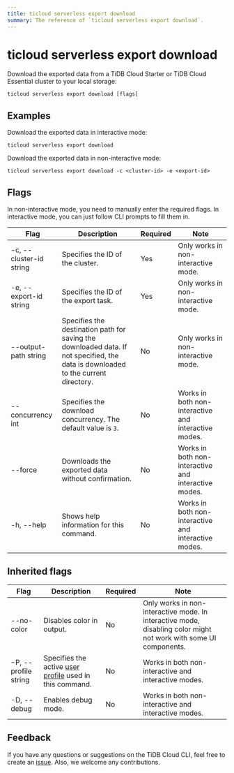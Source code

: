 ```yaml
---
title: ticloud serverless export download
summary: The reference of `ticloud serverless export download`.
---
```


# ticloud serverless export download

Download the exported data from a TiDB Cloud Starter or TiDB Cloud Essential cluster to your local storage:

```shell
ticloud serverless export download [flags]
```

## Examples

Download the exported data in interactive mode:

```shell
ticloud serverless export download
```

Download the exported data in non-interactive mode:

```shell
ticloud serverless export download -c <cluster-id> -e <export-id>
```

## Flags

In non-interactive mode, you need to manually enter the required flags. In interactive mode, you can just follow CLI prompts to fill them in.

| Flag                    | Description                                                                                                                       | Required | Note                                                 |
|-------------------------|-----------------------------------------------------------------------------------------------------------------------------------|----------|------------------------------------------------------|
| -c, --cluster-id string | Specifies the ID of the cluster.                                                                                                  | Yes      | Only works in non-interactive mode.                  |
| -e, --export-id string  | Specifies the ID of the export task.                                                                                              | Yes      | Only works in non-interactive mode.                  |
| --output-path string    | Specifies the destination path for saving the downloaded data. If not specified, the data is downloaded to the current directory. | No       | Only works in non-interactive mode.                  |
| --concurrency int       | Specifies the download concurrency. The default value is `3`.                                                                                                 | No       | Works in both non-interactive and interactive modes. |
| --force                 | Downloads the exported data without confirmation.                                                                                 | No       | Works in both non-interactive and interactive modes. |
| -h, --help              | Shows help information for this command.                                                                                          | No       | Works in both non-interactive and interactive modes. |

## Inherited flags

| Flag                 | Description                                                                                          | Required | Note                                                                                                             |
|----------------------|------------------------------------------------------------------------------------------------------|----------|------------------------------------------------------------------------------------------------------------------|
| --no-color           | Disables color in output.                                                                            | No       | Only works in non-interactive mode. In interactive mode, disabling color might not work with some UI components. |
| -P, --profile string | Specifies the active [user profile](/tidb-cloud/cli-reference.md#user-profile) used in this command. | No       | Works in both non-interactive and interactive modes.                                                             |
| -D, --debug          | Enables debug mode.                                                                                   | No       | Works in both non-interactive and interactive modes.                                                             |

## Feedback

If you have any questions or suggestions on the TiDB Cloud CLI, feel free to create an [issue](https://github.com/tidbcloud/tidbcloud-cli/issues/new/choose). Also, we welcome any contributions.

